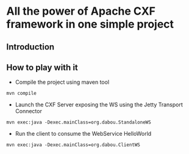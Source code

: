 # All the power of Apache CXF framework in one simple project

## Introduction



## How to play with it

* Compile the project using maven tool
```
mvn compile
```

* Launch the CXF Server exposing the WS using the Jetty Transport Connector
```
mvn exec:java -Dexec.mainClass=org.dabou.StandaloneWS
```

* Run the client to consume the WebService HelloWorld
```
mvn exec:java -Dexec.mainClass=org.dabou.ClientWS
```

